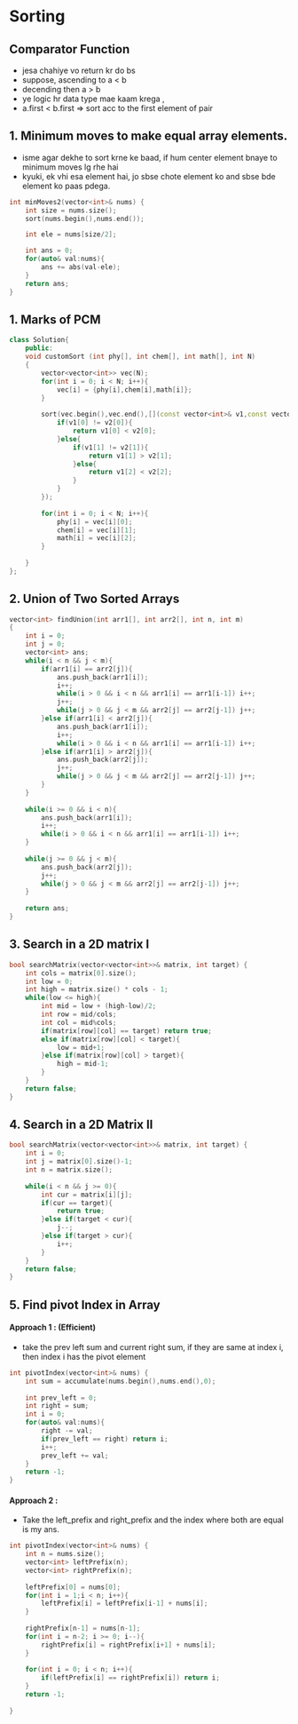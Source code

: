 # Sorting

## Comparator Function
- jesa chahiye vo return kr do bs
- suppose, ascending to a < b
- decending then a > b
- ye logic hr data type mae kaam krega ,
- a.first < b.first => sort acc to the first element of pair

## 1. Minimum moves to make equal array elements.

- isme agar dekhe to sort krne ke baad, if hum center element bnaye to minimum moves lg rhe hai
- kyuki, ek vhi esa element hai, jo sbse chote element ko and sbse bde element ko paas pdega.

```cpp
int minMoves2(vector<int>& nums) {
    int size = nums.size();
    sort(nums.begin(),nums.end());

    int ele = nums[size/2];

    int ans = 0;
    for(auto& val:nums){
        ans += abs(val-ele);
    }
    return ans;
}
```

## 1. Marks of PCM

```cpp
class Solution{
    public:
    void customSort (int phy[], int chem[], int math[], int N)
    {
        vector<vector<int>> vec(N);
        for(int i = 0; i < N; i++){
            vec[i] = {phy[i],chem[i],math[i]};
        }
        
        sort(vec.begin(),vec.end(),[](const vector<int>& v1,const vector<int>& v2){
            if(v1[0] != v2[0]){
                return v1[0] < v2[0];
            }else{
                if(v1[1] != v2[1]){
                    return v1[1] > v2[1];
                }else{
                    return v1[2] < v2[2];
                }
            }
        });
        
        for(int i = 0; i < N; i++){
            phy[i] = vec[i][0];
            chem[i] = vec[i][1];
            math[i] = vec[i][2];
        }
        
    } 
};
```


## 2. Union of Two Sorted Arrays

```cpp
vector<int> findUnion(int arr1[], int arr2[], int n, int m)
{
    int i = 0;
    int j = 0;
    vector<int> ans;
    while(i < n && j < m){
        if(arr1[i] == arr2[j]){
            ans.push_back(arr1[i]);
            i++;
            while(i > 0 && i < n && arr1[i] == arr1[i-1]) i++;
            j++;
            while(j > 0 && j < m && arr2[j] == arr2[j-1]) j++;
        }else if(arr1[i] < arr2[j]){
            ans.push_back(arr1[i]);
            i++;
            while(i > 0 && i < n && arr1[i] == arr1[i-1]) i++;
        }else if(arr1[i] > arr2[j]){
            ans.push_back(arr2[j]);
            j++;
            while(j > 0 && j < m && arr2[j] == arr2[j-1]) j++;
        }
    }
    
    while(i >= 0 && i < n){
        ans.push_back(arr1[i]);
        i++;
        while(i > 0 && i < n && arr1[i] == arr1[i-1]) i++;
    }
    
    while(j >= 0 && j < m){
        ans.push_back(arr2[j]);
        j++;
        while(j > 0 && j < m && arr2[j] == arr2[j-1]) j++;
    }
    
    return ans;
}
```

## 3. Search in a 2D matrix I

```cpp
bool searchMatrix(vector<vector<int>>& matrix, int target) {
    int cols = matrix[0].size();
    int low = 0;
    int high = matrix.size() * cols - 1;
    while(low <= high){
        int mid = low + (high-low)/2;
        int row = mid/cols;
        int col = mid%cols;
        if(matrix[row][col] == target) return true;
        else if(matrix[row][col] < target){
            low = mid+1;
        }else if(matrix[row][col] > target){
            high = mid-1;
        }
    }
    return false;
}
```

## 4. Search in a 2D Matrix II

```cpp
bool searchMatrix(vector<vector<int>>& matrix, int target) {
    int i = 0;
    int j = matrix[0].size()-1;
    int n = matrix.size();
    
    while(i < n && j >= 0){
        int cur = matrix[i][j];
        if(cur == target){
            return true;
        }else if(target < cur){
            j--;
        }else if(target > cur){
            i++;
        }
    }
    return false;
}
```

## 5. Find pivot Index in Array

#### Approach 1 : (Efficient)

- take the prev left sum and current right sum, if they are same at index i, then index i has the pivot element

```cpp
int pivotIndex(vector<int>& nums) {
    int sum = accumulate(nums.begin(),nums.end(),0);
    
    int prev_left = 0;
    int right = sum;
    int i = 0;
    for(auto& val:nums){
        right -= val;
        if(prev_left == right) return i;
        i++;
        prev_left += val;
    }
    return -1;
}
```

#### Approach 2 : 
- Take the left_prefix and right_prefix and the index where both are equal is my ans.

```cpp
int pivotIndex(vector<int>& nums) {
    int n = nums.size();
    vector<int> leftPrefix(n);
    vector<int> rightPrefix(n);
    
    leftPrefix[0] = nums[0];
    for(int i = 1;i < n; i++){
        leftPrefix[i] = leftPrefix[i-1] + nums[i];
    }
    
    rightPrefix[n-1] = nums[n-1];
    for(int i = n-2; i >= 0; i--){
        rightPrefix[i] = rightPrefix[i+1] + nums[i];
    }
    
    for(int i = 0; i < n; i++){
        if(leftPrefix[i] == rightPrefix[i]) return i;
    }
    return -1;
    
}
```



























